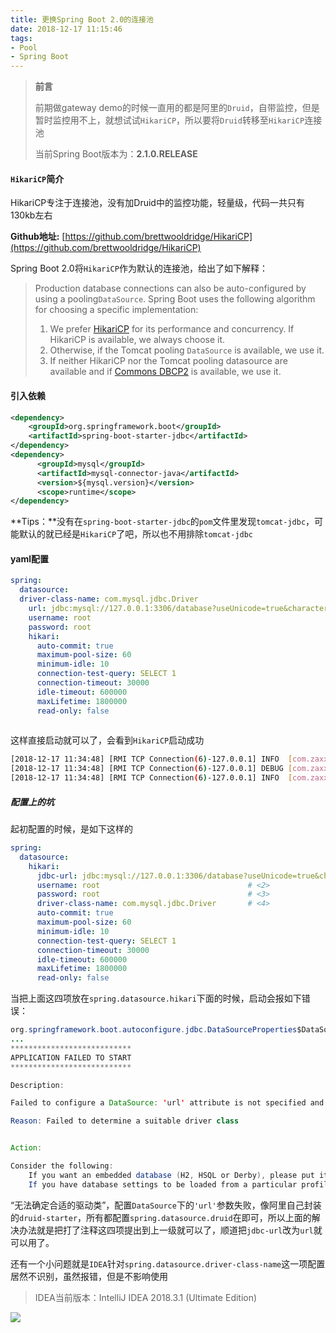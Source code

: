 ```yaml
---
title: 更换Spring Boot 2.0的连接池
date: 2018-12-17 11:15:46
tags:
- Pool
- Spring Boot
---
```


> **前言**
>
> 前期做gateway demo的时候一直用的都是阿里的`Druid`，自带监控，但是暂时监控用不上，就想试试`HikariCP`，所以要将`Druid`转移至`HikariCP`连接池
>
> 当前Spring Boot版本为：**2.1.0.RELEASE**

#### `HikariCP`简介

HikariCP专注于连接池，没有加Druid中的监控功能，轻量级，代码一共只有130kb左右

**Github地址:**  [https://github.com/brettwooldridge/HikariCP](https://github.com/brettwooldridge/HikariCP)

Spring Boot 2.0将`HikariCP`作为默认的连接池，给出了如下解释：

> Production database connections can also be auto-configured by using a pooling`DataSource`. Spring Boot uses the following algorithm for choosing a specific implementation:
>
> 1. We prefer [HikariCP](https://github.com/brettwooldridge/HikariCP) for its performance and concurrency. If HikariCP is available, we always choose it.
> 2. Otherwise, if the Tomcat pooling `DataSource` is available, we use it.
> 3. If neither HikariCP nor the Tomcat pooling datasource are available and if [Commons DBCP2](https://commons.apache.org/proper/commons-dbcp/) is available, we use it.

#### 引入依赖

```xml
<dependency>
	<groupId>org.springframework.boot</groupId>
	<artifactId>spring-boot-starter-jdbc</artifactId>
</dependency>
<dependency>
      <groupId>mysql</groupId>
      <artifactId>mysql-connector-java</artifactId>
      <version>${mysql.version}</version>
      <scope>runtime</scope>
</dependency>
```

**Tips：**没有在`spring-boot-starter-jdbc`的`pom`文件里发现`tomcat-jdbc`，可能默认的就已经是`HikariCP`了吧，所以也不用排除`tomcat-jdbc`

#### yaml配置

```yaml
spring:
  datasource:
  driver-class-name: com.mysql.jdbc.Driver
    url: jdbc:mysql://127.0.0.1:3306/database?useUnicode=true&characterEncoding=utf-8&useSSL=false
    username: root
    password: root
    hikari:
      auto-commit: true
      maximum-pool-size: 60
      minimum-idle: 10
      connection-test-query: SELECT 1
      connection-timeout: 30000
      idle-timeout: 600000
      maxLifetime: 1800000
      read-only: false
    
```

这样直接启动就可以了，会看到`HikariCP`启动成功

```bash
[2018-12-17 11:34:48] [RMI TCP Connection(6)-127.0.0.1] INFO  [com.zaxxer.hikari.HikariDataSource] 110 - HikariPool-1 - Starting...
[2018-12-17 11:34:48] [RMI TCP Connection(6)-127.0.0.1] DEBUG [com.zaxxer.hikari.pool.HikariPool] 545 - HikariPool-1 - Added connection com.mysql.jdbc.JDBC4Connection@3961e5e4
[2018-12-17 11:34:48] [RMI TCP Connection(6)-127.0.0.1] INFO  [com.zaxxer.hikari.HikariDataSource] 123 - HikariPool-1 - Start completed.
```

##### 配置上的坑

起初配置的时候，是如下这样的

```yaml
spring:
  datasource:
    hikari:
      jdbc-url: jdbc:mysql://127.0.0.1:3306/database?useUnicode=true&characterEncoding=utf-8&useSSL=false # <1>
      username: root                                 # <2>
      password: root                                 # <3>
      driver-class-name: com.mysql.jdbc.Driver       # <4>
      auto-commit: true
      maximum-pool-size: 60
      minimum-idle: 10
      connection-test-query: SELECT 1
      connection-timeout: 30000
      idle-timeout: 600000
      maxLifetime: 1800000
      read-only: false
```

当把上面这四项放在`spring.datasource.hikari`下面的时候，启动会报如下错误：

```java
org.springframework.boot.autoconfigure.jdbc.DataSourceProperties$DataSourceBeanCreationException: Failed to determine a suitable driver class
...
***************************
APPLICATION FAILED TO START
***************************

Description:

Failed to configure a DataSource: 'url' attribute is not specified and no embedded datasource could be configured.

Reason: Failed to determine a suitable driver class


Action:

Consider the following:
	If you want an embedded database (H2, HSQL or Derby), please put it on the classpath.
	If you have database settings to be loaded from a particular profile you may need to activate it (no profiles are currently active).
```

“无法确定合适的驱动类”，配置`DataSource`下的`'url'`参数失败，像阿里自己封装的`druid-starter`，所有都配置`spring.datasource.druid`在即可，所以上面的解决办法就是把打了注释这四项提出到上一级就可以了，顺道把`jdbc-url`改为`url`就可以用了。

还有一个小问题就是`IDEA`针对`spring.datasource.driver-class-name`这一项配置居然不识别，虽然报错，但是不影响使用

> IDEA当前版本：IntelliJ IDEA 2018.3.1 (Ultimate Edition)

![](https://ws1.sinaimg.cn/large/7074e5d2ly1fy9pd9022jj20nu02eglo.jpg)

